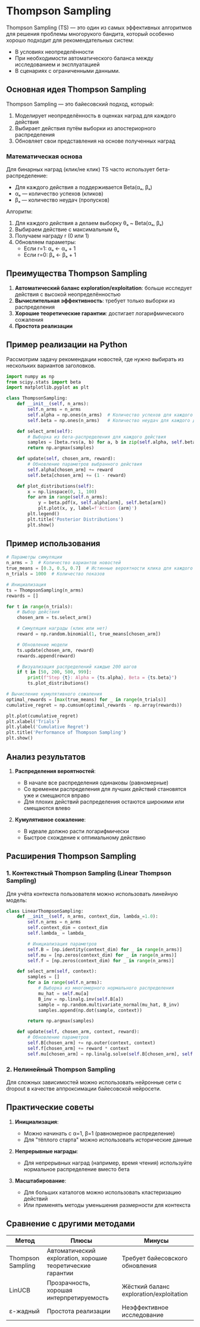 # Thompson Sampling

Thompson Sampling (TS) — это один из самых эффективных алгоритмов для решения проблемы многорукого бандита, который особенно хорошо подходит для рекомендательных систем:

- В условиях неопределённости
- При необходимости автоматического баланса между исследованием и эксплуатацией
- В сценариях с ограниченными данными.

## Основная идея Thompson Sampling

Thompson Sampling — это байесовский подход, который:

1. Моделирует неопределённость в оценках наград для каждого действия
2. Выбирает действия путём выборки из апостериорного распределения
3. Обновляет свои представления на основе полученных наград

### Математическая основа

Для бинарных наград (клик/не клик) TS часто использует бета-распределение:

- Для каждого действия a поддерживается Beta(αₐ, βₐ)
- αₐ — количество успехов (кликов)
- βₐ — количество неудач (пропусков)

Алгоритм:

1. Для каждого действия a делаем выборку θₐ ~ Beta(αₐ, βₐ)
2. Выбираем действие с максимальным θₐ
3. Получаем награду r (0 или 1)
4. Обновляем параметры:
   - Если r=1: αₐ ← αₐ + 1
   - Если r=0: βₐ ← βₐ + 1

## Преимущества Thompson Sampling

1. **Автоматический баланс exploration/exploitation**: больше исследует действия с высокой неопределённостью
2. **Вычислительная эффективность**: требует только выборки из распределения
3. **Хорошие теоретические гарантии**: достигает логарифмического сожаления
4. **Простота реализации**

## Пример реализации на Python

Рассмотрим задачу рекомендации новостей, где нужно выбирать из нескольких вариантов заголовков.

```python
import numpy as np
from scipy.stats import beta
import matplotlib.pyplot as plt

class ThompsonSampling:
    def __init__(self, n_arms):
        self.n_arms = n_arms
        self.alpha = np.ones(n_arms)  # Количество успехов для каждого действия
        self.beta = np.ones(n_arms)   # Количество неудач для каждого действия

    def select_arm(self):
        # Выборка из бета-распределения для каждого действия
        samples = [beta.rvs(a, b) for a, b in zip(self.alpha, self.beta)]
        return np.argmax(samples)

    def update(self, chosen_arm, reward):
        # Обновление параметров выбранного действия
        self.alpha[chosen_arm] += reward
        self.beta[chosen_arm] += (1 - reward)

    def plot_distributions(self):
        x = np.linspace(0, 1, 100)
        for arm in range(self.n_arms):
            y = beta.pdf(x, self.alpha[arm], self.beta[arm])
            plt.plot(x, y, label=f'Action {arm}')
        plt.legend()
        plt.title('Posterior Distributions')
        plt.show()
```

## Пример использования

```python
# Параметры симуляции
n_arms = 3  # Количество вариантов новостей
true_means = [0.3, 0.5, 0.7]  # Истинные вероятности клика для каждого варианта
n_trials = 1000  # Количество показов

# Инициализация
ts = ThompsonSampling(n_arms)
rewards = []

for t in range(n_trials):
    # Выбор действия
    chosen_arm = ts.select_arm()

    # Симуляция награды (клик или нет)
    reward = np.random.binomial(1, true_means[chosen_arm])

    # Обновление модели
    ts.update(chosen_arm, reward)
    rewards.append(reward)

    # Визуализация распределений каждые 200 шагов
    if t in [50, 200, 500, 999]:
        print(f"Step {t}: Alpha = {ts.alpha}, Beta = {ts.beta}")
        ts.plot_distributions()

# Вычисление кумулятивного сожаления
optimal_rewards = [max(true_means) for _ in range(n_trials)]
cumulative_regret = np.cumsum(optimal_rewards - np.array(rewards))

plt.plot(cumulative_regret)
plt.xlabel('Trials')
plt.ylabel('Cumulative Regret')
plt.title('Performance of Thompson Sampling')
plt.show()
```

## Анализ результатов

1. **Распределения вероятностей**:

   - В начале все распределения одинаковы (равномерные)
   - Со временем распределения для лучших действий становятся уже и смещаются вправо
   - Для плохих действий распределения остаются широкими или смещаются влево

2. **Кумулятивное сожаление**:
   - В идеале должно расти логарифмически
   - Быстрое схождение к оптимальному действию

## Расширения Thompson Sampling

### 1. Контекстный Thompson Sampling (Linear Thompson Sampling)

Для учёта контекста пользователя можно использовать линейную модель:

```python
class LinearThompsonSampling:
    def __init__(self, n_arms, context_dim, lambda_=1.0):
        self.n_arms = n_arms
        self.context_dim = context_dim
        self.lambda_ = lambda_

        # Инициализация параметров
        self.B = [np.identity(context_dim) for _ in range(n_arms)]
        self.mu = [np.zeros(context_dim) for _ in range(n_arms)]
        self.f = [np.zeros(context_dim) for _ in range(n_arms)]

    def select_arm(self, context):
        samples = []
        for a in range(self.n_arms):
            # Выборка из многомерного нормального распределения
            mu_hat = self.mu[a]
            B_inv = np.linalg.inv(self.B[a])
            sample = np.random.multivariate_normal(mu_hat, B_inv)
            samples.append(np.dot(sample, context))

        return np.argmax(samples)

    def update(self, chosen_arm, context, reward):
        # Обновление параметров
        self.B[chosen_arm] += np.outer(context, context)
        self.f[chosen_arm] += reward * context
        self.mu[chosen_arm] = np.linalg.solve(self.B[chosen_arm], self.f[chosen_arm])
```

### 2. Нелинейный Thompson Sampling

Для сложных зависимостей можно использовать нейронные сети с dropout в качестве аппроксимации байесовской нейросети.

## Практические советы

1. **Инициализация**:

   - Можно начинать с α=1, β=1 (равномерное распределение)
   - Для "тёплого старта" можно использовать исторические данные

2. **Непрерывные награды**:

   - Для непрерывных наград (например, время чтения) используйте нормальное распределение вместо бета

3. **Масштабирование**:
   - Для больших каталогов можно использовать кластеризацию действий
   - Или применять методы уменьшения размерности для контекста

## Сравнение с другими методами

| Метод             | Плюсы                                                      | Минусы                                  |
| ----------------- | ---------------------------------------------------------- | --------------------------------------- |
| Thompson Sampling | Автоматический exploration, хорошие теоретические гарантии | Требует байесовского обновления         |
| LinUCB            | Прозрачность, хорошая интерпретируемость                   | Жёсткий баланс exploration/exploitation |
| ε-жадный          | Простота реализации                                        | Неэффективное исследование              |
